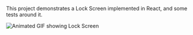 This project demonstrates a Lock Screen implemented in React, and some tests around it.

![Animated GIF showing Lock Screen](/example.gif?raw=true)
